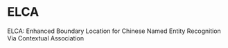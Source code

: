 # ELCA
ELCA: Enhanced Boundary Location for Chinese Named Entity Recognition Via Contextual Association

